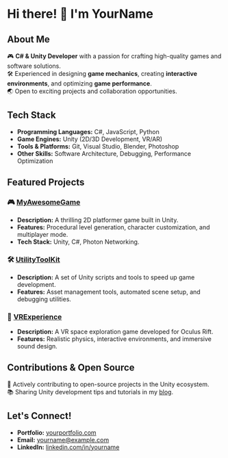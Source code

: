 # Hi there! 👋 I'm YourName

## About Me
🎮 **C# & Unity Developer** with a passion for crafting high-quality games and software solutions.  
🛠️ Experienced in designing **game mechanics**, creating **interactive environments**, and optimizing **game performance**.  
🌏 Open to exciting projects and collaboration opportunities.  

## Tech Stack
- **Programming Languages:** C#, JavaScript, Python  
- **Game Engines:** Unity (2D/3D Development, VR/AR)  
- **Tools & Platforms:** Git, Visual Studio, Blender, Photoshop  
- **Other Skills:** Software Architecture, Debugging, Performance Optimization  

## Featured Projects
### 🎮 [MyAwesomeGame](https://github.com/yourname/MyAwesomeGame)
- **Description:** A thrilling 2D platformer game built in Unity.  
- **Features:** Procedural level generation, character customization, and multiplayer mode.  
- **Tech Stack:** Unity, C#, Photon Networking.  

### 🛠️ [UtilityToolKit](https://github.com/yourname/UtilityToolKit)
- **Description:** A set of Unity scripts and tools to speed up game development.  
- **Features:** Asset management tools, automated scene setup, and debugging utilities.  

### 🌌 [VRExperience](https://github.com/yourname/VRExperience)
- **Description:** A VR space exploration game developed for Oculus Rift.  
- **Features:** Realistic physics, interactive environments, and immersive sound design.  

## Contributions & Open Source
🚀 Actively contributing to open-source projects in the Unity ecosystem.  
📚 Sharing Unity development tips and tutorials in my [blog](http://yourportfolio.com/blog).  

## Let's Connect!
- **Portfolio:** [yourportfolio.com](http://yourportfolio.com)  
- **Email:** yourname@example.com  
- **LinkedIn:** [linkedin.com/in/yourname](https://linkedin.com/in/yourname)  
